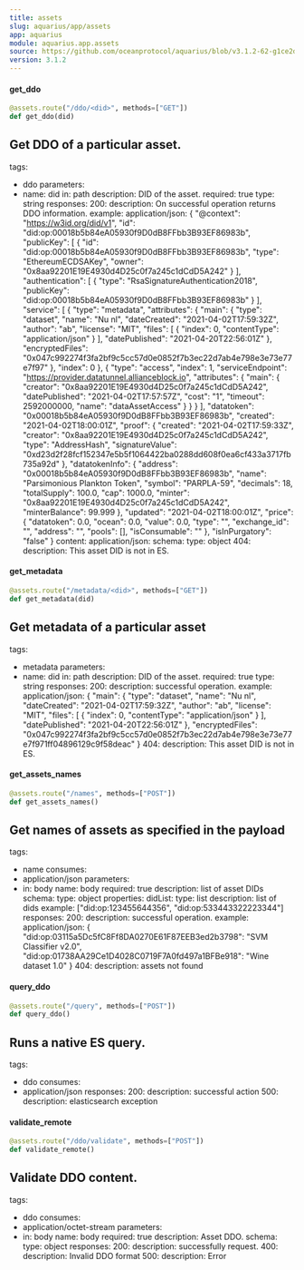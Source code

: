 ```yaml
---
title: assets
slug: aquarius/app/assets
app: aquarius
module: aquarius.app.assets
source: https://github.com/oceanprotocol/aquarius/blob/v3.1.2-62-g1ce2da0/aquarius/app/assets.py
version: 3.1.2
---
```

#### get\_ddo

```python
@assets.route("/ddo/<did>", methods=["GET"])
def get_ddo(did)
```

Get DDO of a particular asset.
---
tags:
  - ddo
parameters:
  - name: did
    in: path
    description: DID of the asset.
    required: true
    type: string
responses:
  200:
    description: On successful operation returns DDO information.
    example:
      application/json: {
          "@context": "https://w3id.org/did/v1",
          "id": "did:op:00018b5b84eA05930f9D0dB8FFbb3B93EF86983b",
          "publicKey": [
              {
                  "id": "did:op:00018b5b84eA05930f9D0dB8FFbb3B93EF86983b",
                  "type": "EthereumECDSAKey",
                  "owner": "0x8aa92201E19E4930d4D25c0f7a245c1dCdD5A242"
              }
          ],
          "authentication": [
              {
                  "type": "RsaSignatureAuthentication2018",
                  "publicKey": "did:op:00018b5b84eA05930f9D0dB8FFbb3B93EF86983b"
              }
          ],
          "service": [
              {
                  "type": "metadata",
                  "attributes": {
                      "main": {
                          "type": "dataset",
                          "name": "Nu nl",
                          "dateCreated": "2021-04-02T17:59:32Z",
                          "author": "ab",
                          "license": "MIT",
                          "files": [
                              {
                                  "index": 0,
                                  "contentType": "application/json"
                              }
                          ],
                          "datePublished": "2021-04-20T22:56:01Z"
                      },
                      "encryptedFiles": "0x047c992274f3fa2bf9c5cc57d0e0852f7b3ec22d7ab4e798e3e73e77e7f97"
                  },
                  "index": 0
              },
              {
                  "type": "access",
                  "index": 1,
                  "serviceEndpoint": "https://provider.datatunnel.allianceblock.io",
                  "attributes": {
                      "main": {
                          "creator": "0x8aa92201E19E4930d4D25c0f7a245c1dCdD5A242",
                          "datePublished": "2021-04-02T17:57:57Z",
                          "cost": "1",
                          "timeout": 2592000000,
                          "name": "dataAssetAccess"
                      }
                  }
              }
          ],
          "datatoken": "0x00018b5b84eA05930f9D0dB8FFbb3B93EF86983b",
          "created": "2021-04-02T18:00:01Z",
          "proof": {
              "created": "2021-04-02T17:59:33Z",
              "creator": "0x8aa92201E19E4930d4D25c0f7a245c1dCdD5A242",
              "type": "AddressHash",
              "signatureValue": "0xd23d2f28fcf152347e5b5f1064422ba0288dd608f0ea6cf433a3717fb735a92d"
          },
          "datatokenInfo": {
              "address": "0x00018b5b84eA05930f9D0dB8FFbb3B93EF86983b",
              "name": "Parsimonious Plankton Token",
              "symbol": "PARPLA-59",
              "decimals": 18,
              "totalSupply": 100.0,
              "cap": 1000.0,
              "minter": "0x8aa92201E19E4930d4D25c0f7a245c1dCdD5A242",
              "minterBalance": 99.999
          },
          "updated": "2021-04-02T18:00:01Z",
          "price": {
              "datatoken": 0.0,
              "ocean": 0.0,
              "value": 0.0,
              "type": "",
              "exchange_id": "",
              "address": "",
              "pools": [],
              "isConsumable": ""
          },
          "isInPurgatory": "false"
        }
    content:
      application/json:
        schema:
          type: object
  404:
    description: This asset DID is not in ES.

#### get\_metadata

```python
@assets.route("/metadata/<did>", methods=["GET"])
def get_metadata(did)
```

Get metadata of a particular asset
---
tags:
  - metadata
parameters:
  - name: did
    in: path
    description: DID of the asset.
    required: true
    type: string
responses:
  200:
    description: successful operation.
    example:
      application/json: {
        "main": {
            "type": "dataset",
            "name": "Nu nl",
            "dateCreated": "2021-04-02T17:59:32Z",
            "author": "ab",
            "license": "MIT",
            "files": [
                {
                    "index": 0,
                    "contentType": "application/json"
                }
            ],
            "datePublished": "2021-04-20T22:56:01Z"
        },
        "encryptedFiles": "0x047c992274f3fa2bf9c5cc57d0e0852f7b3ec22d7ab4e798e3e73e77e7f971ff04896129c9f58deac"
      }
  404:
    description: This asset DID is not in ES.

#### get\_assets\_names

```python
@assets.route("/names", methods=["POST"])
def get_assets_names()
```

Get names of assets as specified in the payload
---
tags:
  - name
consumes:
  - application/json
parameters:
  - in: body
    name: body
    required: true
    description: list of asset DIDs
    schema:
      type: object
      properties:
        didList:
          type: list
          description: list of dids
          example: ["did:op:123455644356", "did:op:533443322223344"]
responses:
  200:
    description: successful operation.
    example:
      application/json: {
        "did:op:03115a5Dc5fC8Ff8DA0270E61F87EEB3ed2b3798": "SVM Classifier v2.0",
        "did:op:01738AA29Ce1D4028C0719F7A0fd497a1BFBe918": "Wine dataset 1.0"
      }
  404:
    description: assets not found

#### query\_ddo

```python
@assets.route("/query", methods=["POST"])
def query_ddo()
```

Runs a native ES query.
---
tags:
  - ddo
consumes:
  - application/json
responses:
  200:
    description: successful action
  500:
    description: elasticsearch exception

#### validate\_remote

```python
@assets.route("/ddo/validate", methods=["POST"])
def validate_remote()
```

Validate DDO content.
---
tags:
  - ddo
consumes:
  - application/octet-stream
parameters:
  - in: body
    name: body
    required: true
    description: Asset DDO.
    schema:
      type: object
responses:
  200:
    description: successfully request.
  400:
    description: Invalid DDO format
  500:
    description: Error


